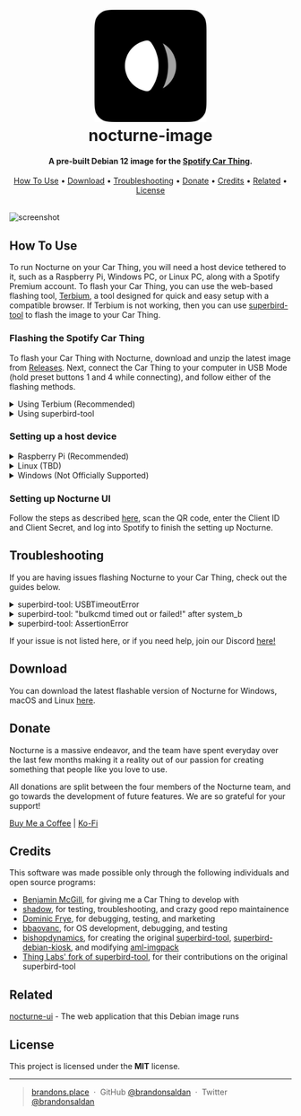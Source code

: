 
<h1 align="center">
  <br>
  <a href="http://www.amitmerchant.com/electron-markdownify"><img src="https://raw.githubusercontent.com/brandonsaldan/nocturne-image/refs/heads/main/pictures/nocturne-logo.png" alt="Markdownify" width="200"></a>
  <br>
  nocturne-image
  <br>
</h1>

<h4 align="center">A pre-built Debian 12 image for the <a href="https://carthing.spotify.com/" target="_blank">Spotify Car Thing</a>.</h4>

<p align="center">
  <a href="#how-to-use">How To Use</a> •
  <a href="#download">Download</a> •
  <a href="#troubleshooting">Troubleshooting</a> •
  <a href="#donate">Donate</a> •
  <a href="#credits">Credits</a> •
  <a href="#related">Related</a> •
  <a href="#license">License</a>
</p>

<br>
<img src="https://raw.githubusercontent.com/brandonsaldan/nocturne-image/refs/heads/main/pictures/nocturne-1.png" alt="screenshot">

## How To Use

To run Nocturne on your Car Thing, you will need a host device tethered to it, such as a Raspberry Pi, Windows PC, or Linux PC, along with a Spotify Premium account. To flash your Car Thing, you can use the web-based flashing tool, [Terbium](https://terbium.app/), a tool designed for quick and easy setup with a compatible browser. If Terbium is not working, then you can use [superbird-tool](https://github.com/thinglabsoss/superbird-tool) to flash the image to your Car Thing. 

### Flashing the Spotify Car Thing

To flash your Car Thing with Nocturne, download and unzip the latest image from [Releases](https://github.com/usenocturne/nocturne-image/releases/latest). Next, connect the Car Thing to your computer in USB Mode (hold preset buttons 1 and 4 while connecting), and follow either of the flashing methods.

<details>
<summary>Using Terbium (Recommended)</summary>

Open [Terbium](https://terbium.app/) in a WebUSB compatible browser (ex. Google Chrome, Chromium, etc).

Follow the prompts in Terbium and select the folder path `/path/to/nocturne-image/image` when prompted to select an image folder.

</details>

<details>
<summary>Using superbird-tool</summary>

  If you haven't already, download [superbird-tool](https://github.com/thinglabsoss/superbird-tool) and run the setup process detailed [here](https://github.com/thinglabsoss/superbird-tool?tab=readme-ov-file#supported-platforms).

  ```bash
  # Go into the superbird-tool repository
  $ cd /path/to/superbird-tool-main

  # Find device
  $ python superbird_tool.py --find_device

  # Flash Nocturne image, without resetting the data partition 
  $ python superbird_tool.py --dont_reset --restore_device /path/to/nocturne-image/image 
  ```
</details>

### Setting up a host device

<details>
<summary>Raspberry Pi (Recommended)</summary>

NOTE: This setup requires the following extra hardware:
```
- Pi Zero W or Pi Zero 2 W
- Micro USB to USB C Cable (to connect the Car Thing to the Pi)
- Micro USB to USB A/USB C Cable (to power the Pi)  
- SD Card >= 8GB
- 5V 2A power supply
```

Download and open [Raspberry Pi Imager](https://www.raspberrypi.com/software/), select Raspberry Pi OS (Legacy, 64-bit) Lite, select "Edit Settings", check "Set hostname", check "Set username and password" (set a password), check "Configure wireless LAN", (enter your network's SSID and password), check "Set local settings". Open the Services tab, enable SSH, and use password authentication. Write the configured OS to your microSD card and insert it into your Raspberry Pi.

After the OS is successfully flashed to the SD card, copy the setup script to your Pi connect your car thing and run the commands as follows:

```bash
# SSH into Raspberry Pi
$ ssh pi@raspberrypi.local

# Download setup_host_rpi.sh to Raspberry Pi
$ wget https://raw.githubusercontent.com/usenocturne/nocturne-image/refs/heads/main/setup-scripts/setup_host_rpi.sh

# Make setup_host_rpi.sh executable
$ chmod +x /home/pi/setup_host_rpi.sh

# Execute setup_host_rpi.sh
$ sudo ./setup_host_rpi.sh

# Reboot Raspberry Pi
$ sudo reboot
```

If you would like to use Nocturne in a car, you can run the following commands to allow your phone's hotspot to provide internet: 

```bash
# SSH into Raspberry Pi
$ ssh pi@raspberrypi.local

# Download setup_hotspot_rpi.py to Raspberry Pi
$ wget https://raw.githubusercontent.com/usenocturne/nocturne-image/refs/heads/main/setup-scripts/setup_hotspot_rpi.py

# Execute setup_hotspot_rpi.py
$ sudo python3 ./setup_hotspot_rpi.py
```
</details>

<details>
<summary>Linux (TBD)</summary>

NOTE: A rewrite of the script is in progress to address edge cases and allow for greater device security. If you still would like to persue this route, you will need to know how to configure your local firewall for NAT and forwarding of network traffic for your specific distro. Unfortunately, this varies greatly between OS (ex. Ubuntu uses UFW, Fedora uses firewalld, and Debian uses nftables).

</details>

<details>
<summary>Windows (Not Officially Supported)</summary>

NOTE: NO SUPPORT IS PROVIDED FOR THIS METHOD

NOTE: This setup method is not recommended as there are frequent issues with the AMD USB chipset with earlier Ryzen models and recognizing the Car Thing. Proceed with caution knowing that it may not work with your PC.

Enter the following commands in powershell as Administrator to allow internet access to your Car Thing:

```bash
#Identify correct network adapter is present:
$ctNic = (Get-NetAdapter -InterfaceDescription "*NDIS*")

#Set IP address of network interface:
$ctNic | Set-NetIPAddress -IPAddress 192.168.7.1 -PrefixLength 24

#Allow sharing of network connection to Car Thing
New-NetNat -Name "CarThing" -InternalIPInterfaceAddressPrefix 192.168.7.0/24

```

As an FYI, your mileage may vary greatly here. You may need to configure the Windows Firewall to allow this traffic depending on your environment. 

</details>

### Setting up Nocturne UI

Follow the steps as described [here](https://github.com/usenocturne/nocturne-ui?tab=readme-ov-file#spotify-developer-setup), scan the QR code, enter the Client ID and Client Secret, and log into Spotify to finish the setting up Nocturne.

## Troubleshooting

If you are having issues flashing Nocturne to your Car Thing, check out the guides below. 


<details>
<summary>superbird-tool: USBTimeoutError</summary>

If you are encountering this error while flashing your Car Thing, try using the option `--slow_burn` or `--slower_burn` in the command used to flash. 

This will look like the following:
```bash
$ python ./superbird_tool.py --dont_reset --slow_burn --restore_device /path/to/nocturne/image
``` 

If this still does not resolve the error, then you will have to edit line 164 (the one that says `MULTIPLIER = 8`) in `superbird_device.py` 

If your flashing is failing at `executing bulkcmd: "amlmmc part 1"`, then try running the following command manually. This may take a few tries to succeed.

```bash
$ python ./superbird_tool.py --bulkcmd "amlmmc part 1"
``` 

 `python` in the above commands depends on what OS you are running. 

For Windows, it will be `python`. 

For macOS, it will be `/opt/homebrew/bin/python3`. 

For Linux, it will be `python3`

</details>

<details>
<summary>superbird-tool: "bulkcmd timed out or failed!" after system_b </summary>

If you are encountering this error while flashing your Car Thing, you must replace the `superbird_partitions.py` file in the `superbird-tool` folder with the one provided in this repo. 

This error occurs since some devices have a smaller data partition, causing the error when attempting to flash the data partition.
</details>

<details>
<summary>superbird-tool: AssertionError </summary>

If you are encountering this error while flashing your Car Thing, you must install the `libusbk` driver in Zadig. You can do this with the steps found [here](https://github.com/thinglabsoss/superbird-tool?tab=readme-ov-file#windows), and replacing `libusb-win32` with `libusbk` instead.
</details>

If your issue is not listed here, or if you need help, join our Discord [here!](https://discord.gg/GTP9AawHPt)

## Download

You can download the latest flashable version of Nocturne for Windows, macOS and Linux [here](https://github.com/usenocturne/nocturne-image/releases/latest).

## Donate

Nocturne is a massive endeavor, and the team have spent everyday over the last few months making it a reality out of our passion for creating something that people like you love to use.

All donations are split between the four members of the Nocturne team, and go towards the development of future features. We are so grateful for your support!

[Buy Me a Coffee](https://buymeacoffee.com/brandonsaldan) |
[Ko-Fi](https://ko-fi.com/brandonsaldan)

## Credits

This software was made possible only through the following individuals and open source programs:

- [Benjamin McGill](https://www.linkedin.com/in/benjamin-mcgill/), for giving me a Car Thing to develop with
- [shadow](https://github.com/68p), for testing, troubleshooting, and crazy good repo maintainence
- [Dominic Frye](https://x.com/itsnebulalol), for debugging, testing, and marketing
- [bbaovanc](https://x.com/bbaovanc), for OS development, debugging, and testing
- [bishopdynamics](https://github.com/bishopdynamics), for creating the original [superbird-tool](https://github.com/bishopdynamics/superbird-tool), [superbird-debian-kiosk](https://github.com/bishopdynamics/superbird-debian-kiosk), and modifying [aml-imgpack](https://github.com/bishopdynamics/aml-imgpack)
- [Thing Labs' fork of superbird-tool](https://github.com/thinglabsoss/superbird-tool), for their contributions on the original superbird-tool

## Related

[nocturne-ui](https://github.com/brandonsaldan/nocturne) - The web application that this Debian image runs

## License

This project is licensed under the **MIT** license.

---

> [brandons.place](https://brandons.place/) &nbsp;&middot;&nbsp;
> GitHub [@brandonsaldan](https://github.com/brandonsaldan) &nbsp;&middot;&nbsp;
> Twitter [@brandonsaldan](https://twitter.com/brandonsaldan)
